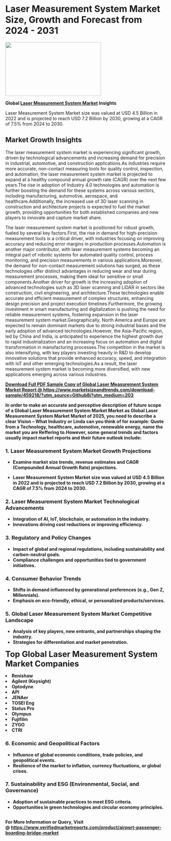 <H1>Laser Measurement System Market Size, Growth and Forecast from 2024 - 2031</H1><img class="aligncenter size-medium wp-image-584254" src="https://thirdeyenews.in/wp-content/uploads/2024/09/Global-Market-Research-300x168.jpeg" alt="" width="300" height="168" /><p><strong>Global&nbsp;<a href="https://www.marketsizeandtrends.com/download-sample/459218/?utm_source=Github8j?utm_medium=203">Laser Measurement System Market</a> Insights</strong></p><p>Laser Measurement System Market size was valued at USD 4.5 Billion in 2022 and is projected to reach USD 7.2 Billion by 2030, growing at a CAGR of 7.5% from 2024 to 2030.</p><p><h2>Market Growth Insights</h2> <p>The laser measurement system market is experiencing significant growth, driven by technological advancements and increasing demand for precision in industrial, automotive, and construction applications.As industries require more accurate, non-contact measuring tools for quality control, inspection, and automation, the laser measurement system market is projected to expand at a healthy compound annual growth rate (CAGR) over the next few years.The rise in adoption of Industry 4.0 technologies and automation is further boosting the demand for these systems across various sectors, including manufacturing, automotive, aerospace, and healthcare.Additionally, the increased use of 3D laser scanning in construction and architecture projects is expected to fuel the market growth, providing opportunities for both established companies and new players to innovate and capture market share.</p> <p><strong><a href="#"></a></strong></p> <p>The laser measurement system market is positioned for robust growth, fueled by several key factors.First, the rise in demand for high-precision measurement tools is a critical driver, with industries focusing on improving accuracy and reducing error margins in production processes.Automation is another major contributor, with laser measurement systems becoming an integral part of robotic systems for automated quality control, process monitoring, and precision measurements in various applications.Moreover, the demand for non-contact measurement solutions has surged, as these technologies offer distinct advantages in reducing wear and tear during measurement processes, making them ideal for sensitive or small components.Another driver for growth is the increasing adoption of advanced technologies such as 3D laser scanning and LiDAR in sectors like construction, civil engineering, and architecture.These technologies enable accurate and efficient measurement of complex structures, enhancing design precision and project execution timelines.Furthermore, the growing investment in smart manufacturing and digitalization is pushing the need for reliable measurement systems, fostering expansion in the laser measurement system market.Geographically, North America and Europe are expected to remain dominant markets due to strong industrial bases and the early adoption of advanced technologies.However, the Asia-Pacific region, led by China and India, is anticipated to experience the highest growth due to rapid industrialization and an increasing focus on automation and digital transformation in manufacturing processes.The competition in the market is also intensifying, with key players investing heavily in R&D to develop innovative solutions that provide enhanced accuracy, speed, and integration with IoT and other emerging technologies.As a result, the laser measurement system market is becoming more diversified, with new applications emerging across various industries.<p><strong><a href="#"></p><p><span class=""><strong>Download Full PDF Sample Copy of Global Laser Measurement System Market Report</strong> @ <a href="https://www.marketsizeandtrends.com/download-sample/459218/?utm_source=Github8j?utm_medium=203" target="_blank">https://www.marketsizeandtrends.com/download-sample/459218/?utm_source=Github8j?utm_medium=203</a></span></p><p>In order to make an accurate and perceptive description of future scope of a Global&nbsp;Laser Measurement System Market Market as Global&nbsp;Laser Measurement System Market Market of 2025, you need to describe a clear Vision &ndash; What Industry or Linda can you think of for example: Quote from a Technology, healthcare, automotive, renewable energy, name the market you are Reffering to.However, some general trends and factors usually impact market reports and their future outlook include:</p><h3>1.&nbsp;<strong>Laser Measurement System Market Growth Projections</strong></h3><ul><li>Examine market size trends, revenue estimates and CAGR (Compounded Annual Growth Rate) projections.</li><li><p>Laser Measurement System Market size was valued at USD 4.5 Billion in 2022 and is projected to reach USD 7.2 Billion by 2030, growing at a CAGR of 7.5% from 2024 to 2030.</p></li></ul><h3>2.&nbsp;<strong>Laser Measurement System Market Technological Advancements</strong></h3><ul><li>Integration of AI, IoT, blockchain, or automation in the industry.</li><li>Innovations driving cost reductions or improving efficiency.</li></ul><h3>3.&nbsp;<strong>Regulatory and Policy Changes</strong></h3><ul><li>Impact of global and regional regulations, including sustainability and carbon-neutral goals.</li><li>Compliance challenges and opportunities tied to government initiatives.</li></ul><h3>4.&nbsp;<strong>Consumer Behavior Trends</strong></h3><ul><li>Shifts in demand influenced by generational preferences (e.g., Gen Z, Millennials).</li><li>Emphasis on eco-friendly, ethical, or personalized products/services.</li></ul><h3>5.&nbsp;<strong>Global Laser Measurement System Market Competitive Landscape</strong></h3><ul><li>Analysis of key players, new entrants, and partnerships shaping the industry.</li><li>Strategies for differentiation and market penetration.</li></ul><p data-pm-slice="1 1 []"><span style="color: inherit; font-family: inherit; font-size: 25px;">Top Global Laser Measurement System Market Companies</span></p><div class="" data-test-id=""><p><li>Renishaw</li><li> Agilent (Keysight)</li><li> Optodyne</li><li> API</li><li> JENAer</li><li> TOSEI Eng</li><li> Status Pro</li><li> Olympus</li><li> Fujifilm</li><li> ZYGO</li><li> CTRI</li></p></div><h3>6.&nbsp;<strong>Economic and Geopolitical Factors</strong></h3><ul><li>Influence of global economic conditions, trade policies, and geopolitical events.</li><li>Resilience of the market to inflation, currency fluctuations, or global crises.</li></ul><h3>7.&nbsp;<strong>Sustainability and ESG (Environmental, Social, and Governance)</strong></h3><ul><li>Adoption of sustainable practices to meet ESG criteria.</li><li>Opportunities in green technologies and circular economy principles.</li></ul><h2><strong style="font-size: 14px;">For More Information or Query, Visit @&nbsp;</strong><a style="background-color: #ffffff; font-size: 14px;" href="https://www.marketsizeandtrends.com/report/laser-measurement-system-market/" target="_blank">https://www.verifiedmarketreports.com/product/airport-passenger-boarding-bridge-market</a></h2>